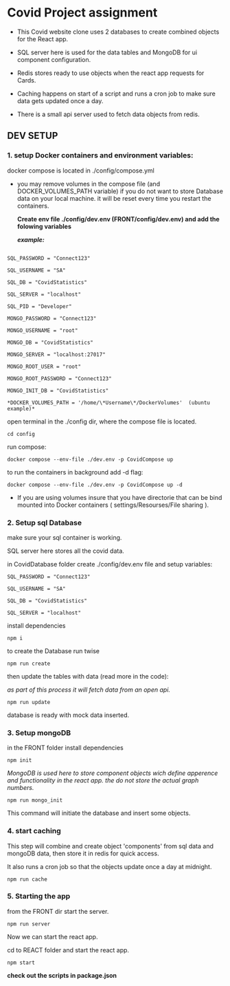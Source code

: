 # Covid Project assignment

- This Covid website clone uses 2 databases to create combined objects for the React app.

- SQL server here is used for the data tables and MongoDB for ui component configuration.

- Redis stores ready to use objects when the react app requests for Cards.

- Caching happens on start of a script and runs a cron job to make sure data gets updated once a day.

- There is a small api server used to fetch data objects from redis.

## DEV SETUP

### 1. setup Docker containers and environment variables:

docker compose is located in ./config/compose.yml

- you may remove volumes in the compose file (and DOCKER_VOLUMES_PATH variable) if you do not want to store Database data on your local machine.
  it will be reset every time you restart the containers.

  **Create env file ./config/dev.env (FRONT/config/dev.env) and add the folowing variables**

  **_example:_**

```

SQL_PASSWORD = "Connect123"

SQL_USERNAME = "SA"

SQL_DB = "CovidStatistics"

SQL_SERVER = "localhost"

SQL_PID = "Developer"

MONGO_PASSWORD = "Connect123"

MONGO_USERNAME = "root"

MONGO_DB = "CovidStatistics"

MONGO_SERVER = "localhost:27017"

MONGO_ROOT_USER = "root"

MONGO_ROOT_PASSWORD = "Connect123"

MONGO_INIT_DB = "CovidStatistics"

*DOCKER_VOLUMES_PATH = '/home/\*Username\*/DockerVolumes'  (ubuntu example)*

```

open terminal in the ./config dir, where the compose file is located.

```
cd config

```

run compose:

```
docker compose --env-file ./dev.env -p CovidCompose up

```

to run the containers in background add -d flag:

```
docker compose --env-file ./dev.env -p CovidCompose up -d
```

- If you are using volumes insure that you have directorie that can be bind mounted into Docker containers ( settings/Resourses/File sharing ).

### 2. Setup sql Database

make sure your sql container is working.

SQL server here stores all the covid data.

in CovidDatabase folder create ./config/dev.env file and setup variables:

```
SQL_PASSWORD = "Connect123"

SQL_USERNAME = "SA"

SQL_DB = "CovidStatistics"

SQL_SERVER = "localhost"
```

install dependencies

```
npm i
```

to create the Database run twise

```
npm run create
```

then update the tables with data (read more in the code):

_as part of this process it will fetch data from an open api._

```
npm run update
```

database is ready with mock data inserted.

### 3. Setup mongoDB

in the FRONT folder install dependencies

```
npm init
```

_MongoDB is used here to store component objects wich define apperence and functionality in the react app. the do not store the actual graph numbers._

```
npm run mongo_init
```

This command will initiate the database and insert some objects.

### 4. start caching

This step will combine and create object 'components' from sql data and mongoDB data, then store it in redis for quick access.

It also runs a cron job so that the objects update once a day at midnight.

```
npm run cache

```

### 5. Starting the app

from the FRONT dir start the server.

```
npm run server
```

Now we can start the react app.

cd to REACT folder and start the react app.

```
npm start
```

**check out the scripts in package.json**
